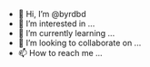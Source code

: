 - 👋 Hi, I’m @byrdbd
- 👀 I’m interested in ...
- 🌱 I’m currently learning ...
- 💞️ I’m looking to collaborate on ...
- 📫 How to reach me ...

<!---
byrdbd/byrdbd is a ✨ special ✨ repository because its `README.md` (this file) appears on your GitHub profile.
You can click the Preview link to take a look at your changes.
--->
